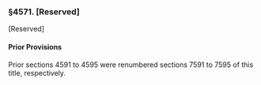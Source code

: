 ### §4571. [Reserved] ###

[Reserved]

#### Prior Provisions ####

Prior sections 4591 to 4595 were renumbered sections 7591 to 7595 of this title, respectively.